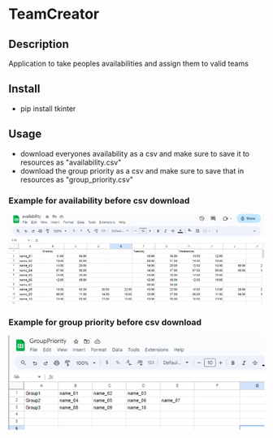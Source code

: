 # TeamCreator
## Description
Application to take peoples availabilities and assign them to valid teams  

## Install
- pip install tkinter

## Usage
- download everyones availability as a csv and make sure to save it to resources as "availability.csv"
- download the group priority as a csv and make sure to save that in resources as "group_priority.csv"

### Example for availability before csv download
![availability example](./images/availability_example.png)

### Example for group priority before csv download
![grouppri example](./images/group_pri_example.png)
